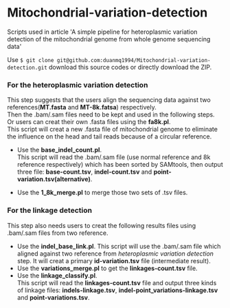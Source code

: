 # Mitochondrial-variation-detection
Scripts used in article 'A simple pipeline for heteroplasmic variation detection of the mitochondrial genome from whole genome sequencing data'

Use `$ git clone git@github.com:duanmq1994/Mitochondrial-variation-detection.git` download this source codes or directly download the ZIP.
     

### For the heteroplasmic variation detection
This step suggests that the users align the sequencing data against two references(**MT.fasta** and **MT-8k.fatsa**) respectively.     
Then the .bam/.sam files need to be kept and used in the following steps.     
Or users can creat their own .fasta files using the **fa8k.pl**.      
This script will creat a new .fasta file of mitochondrial genome to eliminate the influence on the head and tail reads because of a circular reference.      

- Use the **base_indel_count.pl**.      
This script will read the .bam/.sam file (use normal reference and 8k reference respectively) which has been sorted by SAMtools, then output three file: **base-count.tsv**, **indel-count.tsv** and **point-variation.tsv(alternative)**.

- Use the **1_8k_merge.pl** to merge those two sets of .tsv files.


### For the linkage detection     
This step also needs users to creat the following results files using .bam/.sam files from two reference.

- Use the **indel_base_link.pl**.
This script will use the .bam/.sam file which aligned against two reference from *heteroplasmic variation detection* step. It will creat a primary **id-variation.tsv** file (intermediate result).     
- Use the **variations_merge.pl** to get the **linkages-count.tsv** file.      
- Use the **linkage_classify.pl**.    
This script will read the **linkages-count.tsv** file and output three kinds of linkage files: **indels-linkage.tsv**, **indel-point_variations-linkage.tsv** and **point-variations.tsv**.
